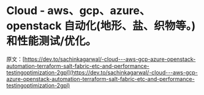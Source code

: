 # Cloud - aws、gcp、azure、openstack 自动化(地形、盐、织物等。)和性能测试/优化。

原文：[https://dev.to/sachinkagarwal/-cloud---aws-gcp-azure-openstack-automation-terraform-salt-fabric-etc-and-performance-testingoptimization-2gpl](https://dev.to/sachinkagarwal/-cloud---aws-gcp-azure-openstack-automation-terraform-salt-fabric-etc-and-performance-testingoptimization-2gpl)